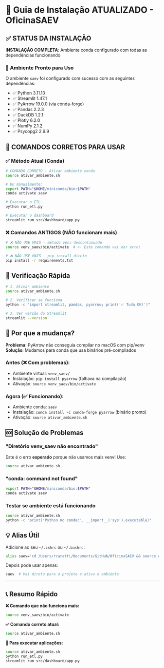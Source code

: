 # 🚀 Guia de Instalação ATUALIZADO - OficinaSAEV

## ✅ STATUS DA INSTALAÇÃO
**INSTALAÇÃO COMPLETA**: Ambiente conda configurado com todas as dependências funcionando

### 🎉 Ambiente Pronto para Uso

O ambiente `saev` foi configurado com sucesso com as seguintes dependências:
- ✅ Python 3.11.13
- ✅ Streamlit 1.47.1
- ✅ PyArrow 19.0.0 (via conda-forge)
- ✅ Pandas 2.2.3
- ✅ DuckDB 1.2.1
- ✅ Plotly 6.2.0
- ✅ NumPy 2.1.2
- ✅ Psycopg2 2.9.9

## 🚀 **COMANDOS CORRETOS PARA USAR**

### ✅ Método Atual (Conda)
```bash
# COMANDO CORRETO - Ativar ambiente conda
source ativar_ambiente.sh

# OU manualmente:
export PATH="$HOME/miniconda/bin:$PATH"
conda activate saev

# Executar o ETL
python run_etl.py

# Executar o dashboard
streamlit run src/dashboard/app.py
```

### ❌ Comandos ANTIGOS (NÃO funcionam mais)
```bash
# ❌ NÃO USE MAIS - método venv descontinuado
source venv_saev/bin/activate  # <- Este comando vai dar erro!

# ❌ NÃO USE MAIS - pip install direto
pip install -r requirements.txt
```

## 🔧 Verificação Rápida

```bash
# 1. Ativar ambiente
source ativar_ambiente.sh

# 2. Verificar se funciona
python -c "import streamlit, pandas, pyarrow; print('✅ Tudo OK!')"

# 3. Ver versão do Streamlit
streamlit --version
```

## 📝 **Por que a mudança?**

**Problema**: PyArrow não conseguia compilar no macOS com pip/venv
**Solução**: Mudamos para conda que usa binários pré-compilados

### Antes (❌ Com problemas):
- Ambiente virtual: `venv_saev/`
- Instalação: `pip install pyarrow` (falhava na compilação)
- Ativação: `source venv_saev/bin/activate`

### Agora (✅ Funcionando):
- Ambiente conda: `saev`
- Instalação: `conda install -c conda-forge pyarrow` (binário pronto)
- Ativação: `source ativar_ambiente.sh`

## 🆘 Solução de Problemas

### "Diretório venv_saev não encontrado"
Este é o erro **esperado** porque não usamos mais venv! Use:
```bash
source ativar_ambiente.sh
```

### "conda: command not found"
```bash
export PATH="$HOME/miniconda/bin:$PATH"
conda activate saev
```

### Testar se ambiente está funcionando
```bash
source ativar_ambiente.sh
python -c "print('Python no conda:', __import__('sys').executable)"
```

## 💡 Alias Útil

Adicione ao seu `~/.zshrc` ou `~/.bashrc`:
```bash
alias saev='cd /Users/rcaratti/Documents/GitHub/OficinaSAEV && source ativar_ambiente.sh'
```

Depois pode usar apenas:
```bash
saev  # Vai direto para o projeto e ativa o ambiente
```

---

## 📞 **Resumo Rápido**

**❌ Comando que não funciona mais:**
```bash
source venv_saev/bin/activate
```

**✅ Comando correto atual:**
```bash
source ativar_ambiente.sh
```

**🎯 Para executar aplicações:**
```bash
source ativar_ambiente.sh
python run_etl.py
streamlit run src/dashboard/app.py
```
